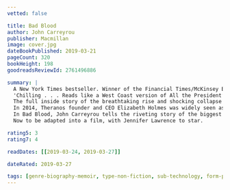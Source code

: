 ```yaml
---
vetted: false

title: Bad Blood
author: John Carreyrou
publisher: Macmillan
image: cover.jpg
dateBookPublished: 2019-03-21
pageCount: 320
bookHeight: 198
goodreadsReviewId: 2761496886

summary: |
  A New York Times bestseller. Winner of the Financial Times/McKinsey Business Book of the Year Award.
  'Chilling . . . Reads like a West Coast version of All the President’s Men.' New York Times Book Review
  The full inside story of the breathtaking rise and shocking collapse of Theranos, the multibillion-dollar biotech startup, by the prize-winning journalist who first broke the story and pursued it to the end, despite pressure from its charismatic CEO and threats by her lawyers.
  In 2014, Theranos founder and CEO Elizabeth Holmes was widely seen as the female Steve Jobs: a brilliant Stanford dropout whose startup "unicorn" promised to revolutionize the medical industry with a machine that would make blood testing significantly faster and easier. Backed by investors such as Larry Ellison and Tim Draper, Theranos sold shares in a fundraising round that valued the company at more than $9 billion, putting Holmes's worth at an estimated $4.7 billion. There was just one problem: The technology didn't work.
  In Bad Blood, John Carreyrou tells the riveting story of the biggest corporate fraud since Enron, a tale of ambition and hubris set amid the bold promises of Silicon Valley.
  Now to be adapted into a film, with Jennifer Lawrence to star.

rating5: 3
rating7: 4

readDates: [[2019-03-24, 2019-03-27]]

dateRated: 2019-03-27

tags: [genre-biography-memoir, type-non-fiction, sub-technology, form-paperback, sub-medical, book-club]
---
```

